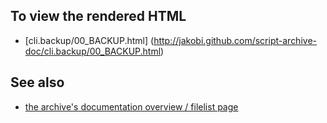 To view the rendered HTML
-------------------------

* [cli.backup/00_BACKUP.html]
  (http://jakobi.github.com/script-archive-doc/cli.backup/00_BACKUP.html)


See also
--------

* [the archive's documentation overview / filelist page](http://jakobi.github.com/script-archive-doc/ "Peter's Script-Archive Overview and Filelist")

